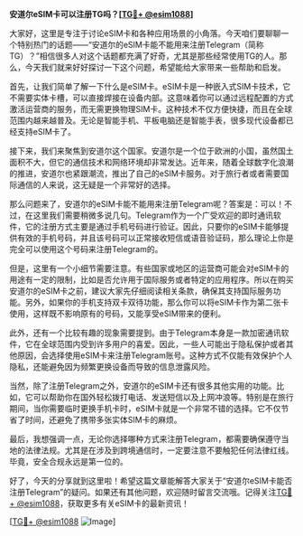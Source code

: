 **安道尔eSIM卡可以注册TG吗？[[TG💪+ @esim1088](https://t.me/s/esim1088)]**

大家好，这里是专注于讨论eSIM卡和各种应用场景的小角落。今天咱们要聊聊一个特别热门的话题——“安道尔的eSIM卡能不能用来注册Telegram（简称TG）？”相信很多人对这个话题都充满了好奇，尤其是那些经常使用TG的人。那么，今天我们就来好好探讨一下这个问题，希望能给大家带来一些帮助和启发。

首先，让我们简单了解一下什么是eSIM卡。eSIM卡是一种嵌入式SIM卡技术，它不需要实体卡槽，可以直接焊接在设备内部。这意味着你可以通过远程配置的方式激活运营商的服务，而无需更换物理SIM卡。这种技术不仅方便快捷，而且在全球范围内越来越普及。无论是智能手机、平板电脑还是智能手表，很多现代设备都已经支持eSIM卡了。

接下来，我们来聚焦到安道尔这个国家。安道尔是一个位于欧洲的小国，虽然国土面积不大，但它的通信技术和网络环境却非常发达。近年来，随着全球数字化浪潮的推进，安道尔也紧跟潮流，推出了自己的eSIM卡服务。对于旅行者或者需要国际通信的人来说，这无疑是一个非常好的选择。

那么问题来了，安道尔的eSIM卡能不能用来注册Telegram呢？答案是：可以！不过，在这里我们需要稍微多说几句。Telegram作为一个广受欢迎的即时通讯软件，它的注册方式主要是通过手机号码进行验证。因此，只要你的eSIM卡能够提供有效的手机号码，并且该号码可以正常接收短信或语音验证码，那么理论上你是完全可以使用这个号码来注册Telegram的。

但是，这里有一个小细节需要注意。有些国家或地区的运营商可能会对eSIM卡的用途有一定的限制，比如是否允许用于国际服务或者特定的应用程序。所以在购买安道尔的eSIM卡之前，建议大家先仔细阅读相关条款，确保其支持国际服务功能。另外，如果你的手机支持双卡双待功能，那么你可以将eSIM卡作为第二张卡使用，这样既不影响原有的号码，又能享受eSIM带来的便利。

此外，还有一个比较有趣的现象需要提到。由于Telegram本身是一款加密通讯软件，它在全球范围内受到许多用户的喜爱。因此，一些人可能出于隐私保护或者其他原因，会选择使用eSIM卡来注册Telegram账号。这种方式不仅能有效保护个人隐私，还能避免因为频繁更换设备而导致的信息泄露风险。

当然，除了注册Telegram之外，安道尔的eSIM卡还有很多其他实用的功能。比如，它可以帮助你在国外轻松拨打电话、发送短信以及上网冲浪等。特别是在旅行期间，当你需要临时更换手机卡时，eSIM卡就是一个非常不错的选择。它不仅节省了时间，还避免了携带多张实体SIM卡的麻烦。

最后，我想强调一点，无论你选择哪种方式来注册Telegram，都需要确保遵守当地的法律法规。尤其是在涉及到跨境通信时，一定要注意不要触犯任何法律红线。毕竟，安全合规永远是第一位的。

好了，今天的分享就到这里啦！希望这篇文章能解答大家关于“安道尔eSIM卡能否注册Telegram”的疑问。如果还有其他问题，欢迎随时留言交流哦。记得关注[TG💪+ @esim1088](https://t.me/s/esim1088)，获取更多有关eSIM卡的最新资讯！

[[TG💪+ @esim1088](https://t.me/s/esim1088) ![Image](https://i.postimg.cc/4NQfJmqS/Snipaste-2025-05-13-00-14-12.png)]